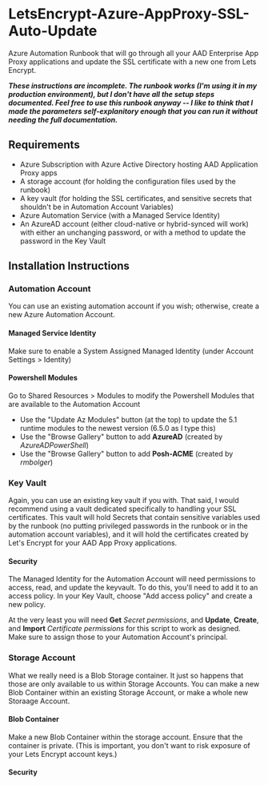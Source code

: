 # LetsEncrypt-Azure-AppProxy-SSL-Auto-Update
Azure Automation Runbook that will go through all your AAD Enterprise App Proxy applications and update the SSL certificate with a new one from Lets Encrypt.

***These instructions are incomplete.  The runbook works (I'm using it in my production environment), but I don't have all the setup steps documented.  Feel free to use this runbook anyway -- I like to think that I made the parameters self-explanitory enough that you can run it without needing the full documentation.***

## Requirements
- Azure Subscription with Azure Active Directory hosting AAD Application Proxy apps
- A storage account (for holding the configuration files used by the runbook)
- A key vault (for holding the SSL certificates, and sensitive secrets that shouldn't be in Automation Account Variables)
- Azure Automation Service (with a Managed Service Identity)
- An AzureAD account (either cloud-native or hybrid-synced will work) with either an unchanging password, or with a method to update the password in the Key Vault

## Installation Instructions
### Automation Account
You can use an existing automation account if you wish; otherwise, create a new Azure Automation Account.
#### Managed Service Identity
Make sure to enable a System Assigned Managed Identity (under Account Settings > Identity)
#### Powershell Modules
Go to Shared Resources > Modules to modify the Powershell Modules that are available to the Automation Account
- Use the "Update Az Modules" button (at the top) to update the 5.1 runtime modules to the newest version (6.5.0 as I type this)
- Use the "Browse Gallery" button to add **AzureAD** (created by *AzureADPowerShell*)
- Use the "Browse Gallery" button to add **Posh-ACME** (created by *rmbolger*)
### Key Vault
Again, you can use an existing key vault if you with.  That said, I would recommend using a vault dedicated specifically to handling your SSL certificates.  This vault will hold Secrets that contain sensitive variables used by the runbook (no putting privileged passwords in the runbook or in the automation account variables), and it will hold the certificates created by Let's Encrypt for your AAD App Proxy applications.
#### Security
The Managed Identity for the Automation Account will need permissions to access, read, and update the keyvault.  To do this, you'll need to add it to an access policy.  In your Key Vault, choose "Add access policy" and create a new policy.

At the very least you will need **Get** *Secret permissions*, and **Update**, **Create**, and **Import** *Certificate permissions* for this script to work as designed.  Make sure to assign those to your Automation Account's principal.
### Storage Account
What we really need is a Blob Storage container.  It just so happens that those are only available to us within Storage Accounts.  You can make a new Blob Container within an existing Storage Account, or make a whole new Storaage Account.
#### Blob Container
Make a new Blob Container within the storage account.  Ensure that the container is private. (This is important, you don't want to risk exposure of your Lets Encrypt account keys.)
#### Security


